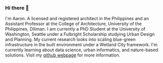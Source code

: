 ### Hi there 👋

I'm Aaron. A licensed and registered architect in the Philippines and an Assistant Professor at the College of Architecture, University of the Philippines, Diliman. I am currently a PhD Student at the University of Washington, Seattle under a Fulbright Scholarship studying Urban Design and Planning. My current research looks into scaling blue-green infrastructure in the built environment under a Wetland City framework. I'm currently learning about data science, urban informatics, and nature-based solutions. Visit my [github webpage](https://amlecciones.github.io) for more information.
<!--
**amlecciones/amlecciones** is a ✨ _special_ ✨ repository because its `README.md` (this file) appears on your GitHub profile.

Here are some ideas to get you started:

- 🔭 I’m currently working on ...
- 🌱 I’m currently learning ...
- 👯 I’m looking to collaborate on ...
- 🤔 I’m looking for help with ...
- 💬 Ask me about ...
- 📫 How to reach me: ...
- 😄 Pronouns: ...
- ⚡ Fun fact: ...
-->
